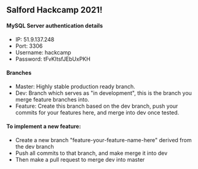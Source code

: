 ## Salford Hackcamp 2021!

#### MySQL Server authentication details
- IP: 51.9.137.248
- Port: 3306
- Username: hackcamp
- Password: tFvKItsfJEbUxPKH

#### Branches
- Master: Highly stable production ready branch.
- Dev: Branch which serves as "in development", this is the branch you merge feature branches into.
- Feature: Create this branch based on the dev branch, push your commits for your features here, and merge into dev once tested.

#### To implement a new feature:
- Create a new branch "feature-your-feature-name-here" derived from the dev branch
- Push all commits to that branch, and make merge it into dev
- Then make a pull request to merge dev into master
